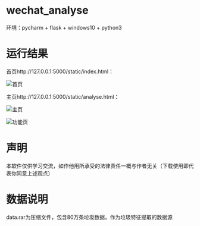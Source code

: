 # wechat_analyse

环境：pycharm + flask + windows10 + python3

# 运行结果

首页http://127.0.0.1:5000/static/index.html：

![首页](https://github.com/liuluyeah/wechat_analyse/blob/master/%E9%A6%96%E9%A1%B5.png)

主页http://127.0.0.1:5000/static/analyse.html：

![主页](https://github.com/liuluyeah/wechat_analyse/blob/master/%E4%B8%BB%E9%A1%B5.png)

![功能页](https://github.com/liuluyeah/wechat_analyse/blob/master/%E5%8A%9F%E8%83%BD%E5%B1%95%E7%A4%BA.png)

# 声明

本软件仅供学习交流，如作他用所承受的法律责任一概与作者无关（下载使用即代表你同意上述观点）

# 数据说明

data.rar为压缩文件，包含80万条垃圾数据，作为垃圾特征提取的数据源

